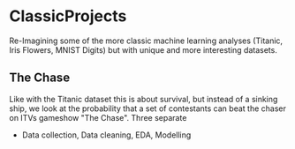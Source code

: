 # ClassicProjects
Re-Imagining some of the more classic machine learning analyses (Titanic, Iris Flowers, MNIST Digits) but with unique and more interesting datasets. 

## The Chase

Like with the Titanic dataset this is about survival, but instead of a sinking ship, we look at the probability that a set of contestants can beat the chaser on ITVs gameshow "The Chase".
Three separate
- Data collection, Data cleaning, EDA, Modelling
